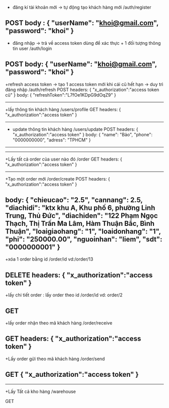 + đăng kí tài khoản mới -> tự động tạo khách hàng mới
/auth/register

POST
body :
{
    "userName": "khoi@gmail.com",
    "password": "khoi"
}
-------------------------------------------------------------------------------
+ đăng nhập -> trả về access token dùng để xác thực + 1 đối tượng thông tin user
/auth/login

POST
body: 
{
    "userName": "khoi@gmail.com",
    "password": "khoi"
}
------------------------------------------------------------------------------
+refresh access token -> tạo 1 access token mới khi cái cũ hết hạn -> duy trì đăng nhập
/auth/refresh
POST
headers:
{
	"x_authorization":"access token cũ"
}
body:
{
    "refreshToken":"L7fOe1KDpG9dOqZ9"
}

-----------------------------------------------------------------------------
+lấy thông tin khách hàng
/users/profile
GET
headers:
{
	"x_authorization":"access token"
}

------------------------------------------------------------------------------
+ update thông tin khách hàng
/users/update
POST
headers:
{
	"x_authorization":"access token"
}
body:
{
    "name": "Bảo",
    "phone": "0000000000",
    "adress": "TPHCM"
}

-------------------------------------------------------------------------------
-------------------------------------------------------------------------------
+Lấy tất cả order của user nào đó
/order
GET
headers:
{
	"x_authorization":"access token"
}

-------------------------------------------------------------------------------
+Tạo một order mới
/order/create
POST
headers:
{
	"x_authorization":"access token"
}

body:
{
    "chieucao": "2.5",
    "cannang": 2.5,
    "diachidi": "ktx khu A, Khu phố 6, phường Linh Trung, Thủ Đức",
    "diachiden": "122 Phạm Ngọc Thạch, Thị Trấn Ma Lâm, Hàm Thuận Bắc, Bình Thuận",
    "loaigiaohang": "1",
    "loaidonhang": "1",
    "phi": "250000.00",
    "nguoinhan": "liem",
    "sdt": "0000000001"
}
-------------------------------------------------------------------------------
+xóa 1 order bằng id
/order/id
vd:/order/13

DELETE
headers:
{
	"x_authorization":"access token"
}
-------------------------------------------------------------------------------
+lấy chi tiết order : lấy order theo id
/order/id
vd: order/2

GET
-------------------------------------------------------------------------------

+lấy order nhận theo mã khách hàng
/order/receive

GET
headers:
{
	"x_authorization":"access token"
}
-------------------------------------------------------------------------------


+Lấy order gửi theo mã khách hàng
/order/send

GET
{
	"x_authorization":"access token"
}
-------------------------------------------------------------------------------
-------------------------------------------------------------------------------
+Lấy Tất cả kho hàng
/warehouse

GET

